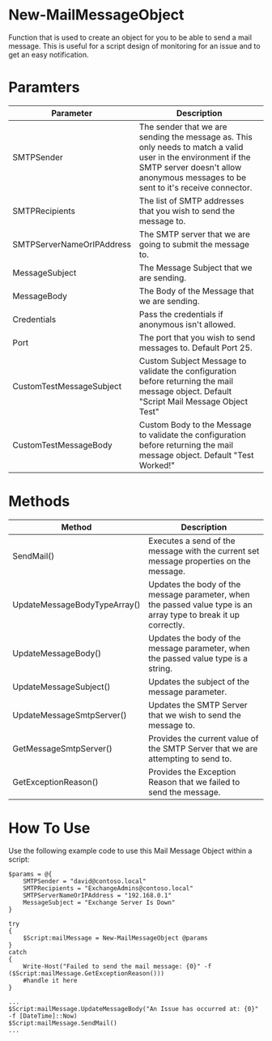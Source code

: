 # New-MailMessageObject
Function that is used to create an object for you to be able to send a mail message. This is useful for a script design of monitoring for an issue and to get an easy notification. 

# Paramters

Parameter | Description 
----------|------------
SMTPSender | The sender that we are sending the message as. This only needs to match a valid user in the environment if the SMTP server doesn't allow anonymous messages to be sent to it's receive connector. 
SMTPRecipients | The list of SMTP addresses that you wish to send the message to. 
SMTPServerNameOrIPAddress | The SMTP server that we are going to submit the message to.
MessageSubject | The Message Subject that we are sending. 
MessageBody | The Body of the Message that we are sending. 
Credentials | Pass the credentials if anonymous isn't allowed.
Port | The port that you wish to send messages to. Default Port 25.
CustomTestMessageSubject | Custom Subject Message to validate the configuration before returning the mail message object. Default "Script Mail Message Object Test"
CustomTestMessageBody | Custom Body to the Message to validate the configuration before returning the mail message object. Default "Test Worked!"

# Methods

Method | Description 
-------|------------
SendMail() | Executes a send of the message with the current set message properties on the message.
UpdateMessageBodyTypeArray() | Updates the body of the message parameter, when the passed value type is an array type to break it up correctly. 
UpdateMessageBody() | Updates the body of the message parameter, when the passed value type is a string. 
UpdateMessageSubject() | Updates the subject of the message parameter. 
UpdateMessageSmtpServer() | Updates the SMTP Server that we wish to send the message to. 
GetMessageSmtpServer() | Provides the current value of the SMTP Server that we are attempting to send to. 
GetExceptionReason() | Provides the Exception Reason that we failed to send the message. 

# How To Use

Use the following example code to use this Mail Message Object within a script: 

```
$params = @{
    SMTPSender = "david@contoso.local" 
    SMTPRecipients = "ExchangeAdmins@contoso.local" 
    SMTPServerNameOrIPAddress = "192.168.0.1"
    MessageSubject = "Exchange Server Is Down" 
}

try 
{
    $Script:mailMessage = New-MailMessageObject @params
}
catch 
{
    Write-Host("Failed to send the mail message: {0}" -f ($Script:mailMessage.GetExceptionReason()))
    #handle it here
}

...
$Script:mailMessage.UpdateMessageBody("An Issue has occurred at: {0}" -f [DateTime]::Now)
$Script:mailMessage.SendMail()
...

```